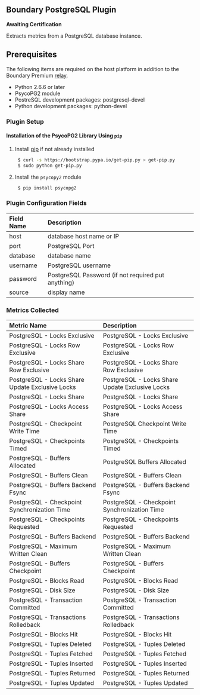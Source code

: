 Boundary PostgreSQL Plugin
--------------------------
**Awaiting Certification**

Extracts metrics from a PostgreSQL database instance.



Prerequisites
-------------
The following items are required on the host platform in addition to the Boundary Premium [relay](http://premium-support.boundary.com/customer/portal/articles/1635550-plugins---how-to).
- Python 2.6.6 or later
- PsycoPG2 module
- PostreSQL development packages: postgresql-devel
- Python development packages: python-devel

### Plugin Setup

#### Installation of the PsycoPG2 Library Using `pip`

1. Install [pip](http://pip.readthedocs.org/en/latest/installing.html) if not already installed

     ```bash
      $ curl -s https://bootstrap.pypa.io/get-pip.py > get-pip.py
      $ sudo python get-pip.py
     ```
2. Install the `psycopy2` module

     ```bash
      $ pip install psycopg2
     ```

### Plugin Configuration Fields
|Field Name|Description                                       |
|:-------|:-------------------------------------------------|
|host    |database host name or IP                          |
|port    |PostgreSQL Port                                   |
|database|database name                                     |
|username|PostgreSQL username                               |
|password|PostgreSQL Password (if not required put anything)|
|source  |display name                                      |

### Metrics Collected

|Metric Name                                    |Description                                    |
|:----------------------------------------------|:----------------------------------------------|
|PostgreSQL - Locks Exclusive                   |PostgreSQL - Locks Exclusive                   |
|PostgreSQL - Locks Row Exclusive               |PostgreSQL - Locks Row Exclusive               |
|PostgreSQL - Locks Share Row Exclusive         |PostgreSQL - Locks Share Row Exclusive         |
|PostgreSQL - Locks Share Update Exclusive Locks|PostgreSQL - Locks Share Update Exclusive Locks|
|PostgreSQL - Locks Share                       |PostgreSQL - Locks Share                       |
|PostgreSQL - Locks Access Share                |PostgreSQL - Locks Access Share                |
|PostgreSQL - Checkpoint Write Time             |PostgreSQL Checkpoint Write Time               |
|PostgreSQL - Checkpoints Timed                 |PostgreSQL - Checkpoints Timed                 |
|PostgreSQL - Buffers Allocated                 |PostgreSQL Buffers Allocated                   |
|PostgreSQL - Buffers Clean                     |PostgreSQL - Buffers Clean                     |
|PostgreSQL - Buffers Backend Fsync             |PostgreSQL - Buffers Backend Fsync             |
|PostgreSQL - Checkpoint Synchronization Time   |PostgreSQL - Checkpoint Synchronization Time   |
|PostgreSQL - Checkpoints Requested             |PostgreSQL - Checkpoints Requested             |
|PostgreSQL - Buffers Backend                   |PostgreSQL - Buffers Backend                   |
|PostgreSQL - Maximum Written Clean             |PostgreSQL - Maximum Written Clean             |
|PostgreSQL - Buffers Checkpoint                |PostgreSQL - Buffers Checkpoint                |
|PostgreSQL - Blocks Read                       |PostgreSQL - Blocks Read                       |
|PostgreSQL - Disk Size                         |PostgreSQL - Disk Size                         |
|PostgreSQL - Transaction Committed             |PostgreSQL - Transaction Committed             |
|PostgreSQL - Transactions Rolledback           |PostgreSQL - Transactions Rolledback           |
|PostgreSQL - Blocks Hit                        |PostgreSQL - Blocks Hit                        |
|PostgreSQL - Tuples Deleted                    |PostgreSQL - Tuples Deleted                    |
|PostgreSQL - Tuples Fetched                    |PostgreSQL - Tuples Fetched                    |
|PostgreSQL - Tuples Inserted                   |PostgreSQL - Tuples Inserted                   |
|PostgreSQL - Tuples Returned                   |PostgreSQL - Tuples Returned                   |
|PostgreSQL - Tuples Updated                    |PostgreSQL - Tuples Updated                    |

